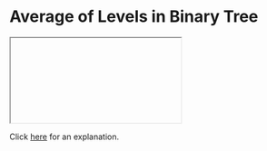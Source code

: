# Average of Levels in Binary Tree 

<iframe></iframe>

Click [here](Explanation.md) for an explanation.

